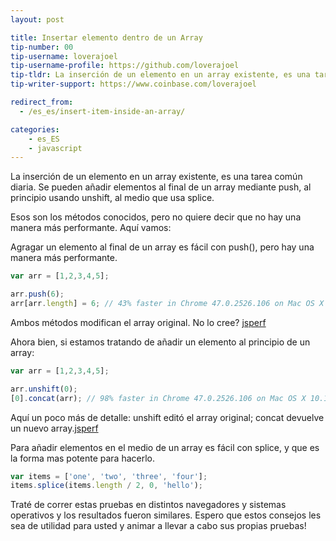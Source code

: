 ```yaml
---
layout: post

title: Insertar elemento dentro de un Array
tip-number: 00
tip-username: loverajoel 
tip-username-profile: https://github.com/loverajoel
tip-tldr: La inserción de un elemento en un array existente, es una tarea común diaria. Se pueden añadir elementos al final de un array mediante push, al principio usando unshift, al medio que usa splice.
tip-writer-support: https://www.coinbase.com/loverajoel

redirect_from:
  - /es_es/insert-item-inside-an-array/

categories:
    - es_ES
    - javascript
---
```


La inserción de un elemento en un array existente, es una tarea común diaria. Se pueden añadir elementos al final de un array mediante push, al principio usando unshift, al medio que usa splice.

Esos son los métodos conocidos, pero no quiere decir que no hay una manera más performante. Aquí vamos:

Agragar un elemento al final de un array es fácil con push(), pero hay una manera más performante.

```javascript
var arr = [1,2,3,4,5];

arr.push(6);
arr[arr.length] = 6; // 43% faster in Chrome 47.0.2526.106 on Mac OS X 10.11.1
```
Ambos métodos modifican el array original. No lo cree? [jsperf](http://jsperf.com/push-item-inside-an-array)

Ahora bien, si estamos tratando de añadir un elemento al principio de un array:

```javascript
var arr = [1,2,3,4,5];

arr.unshift(0);
[0].concat(arr); // 98% faster in Chrome 47.0.2526.106 on Mac OS X 10.11.1
```
Aquí un poco más de detalle: unshift editó el array original; concat devuelve un nuevo array.[jsperf](http://jsperf.com/unshift-item-inside-an-array)

Para añadir elementos en el medio de un array es fácil con splice, y que es la forma mas potente para hacerlo.

```javascript
var items = ['one', 'two', 'three', 'four'];
items.splice(items.length / 2, 0, 'hello');
```

Traté de correr estas pruebas en distintos navegadores y sistemas operativos y los resultados fueron similares. Espero que estos consejos les sea de utilidad para usted y animar a llevar a cabo sus propias pruebas!